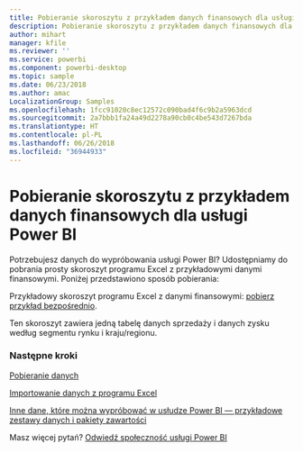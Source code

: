 ```yaml
---
title: Pobieranie skoroszytu z przykładem danych finansowych dla usługi Power BI
description: Pobieranie skoroszytu z przykładem danych finansowych dla usługi Power BI
author: mihart
manager: kfile
ms.reviewer: ''
ms.service: powerbi
ms.component: powerbi-desktop
ms.topic: sample
ms.date: 06/23/2018
ms.author: amac
LocalizationGroup: Samples
ms.openlocfilehash: 1fcc91020c8ec12572c090bad4f6c9b2a5963dcd
ms.sourcegitcommit: 2a7bbb1fa24a49d2278a90cb0c4be543d7267bda
ms.translationtype: HT
ms.contentlocale: pl-PL
ms.lasthandoff: 06/26/2018
ms.locfileid: "36944933"
---
```

# <a name="download-the-financial-sample-workbook-for-power-bi"></a>Pobieranie skoroszytu z przykładem danych finansowych dla usługi Power BI
Potrzebujesz danych do wypróbowania usługi Power BI? Udostępniamy do pobrania prosty skoroszyt programu Excel z przykładowymi danymi finansowymi.  Poniżej przedstawiono sposób pobierania:

Przykładowy skoroszyt programu Excel z danymi finansowymi: [pobierz przykład bezpośrednio](http://go.microsoft.com/fwlink/?LinkID=521962).

Ten skoroszyt zawiera jedną tabelę danych sprzedaży i danych zysku według segmentu rynku i kraju/regionu.

### <a name="next-steps"></a>Następne kroki
[Pobieranie danych](service-get-data.md)

[Importowanie danych z programu Excel](service-excel-workbook-files.md)

[Inne dane, które można wypróbować w usłudze Power BI — przykładowe zestawy danych i pakiety zawartości](sample-datasets.md)

Masz więcej pytań? [Odwiedź społeczność usługi Power BI](http://community.powerbi.com/)

